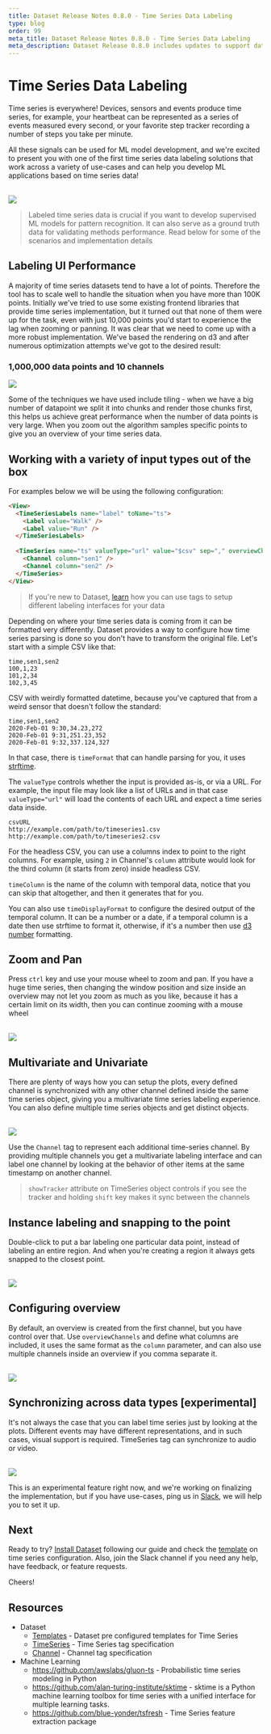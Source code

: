 ```yaml
---
title: Dataset Release Notes 0.8.0 - Time Series Data Labeling
type: blog
order: 99
meta_title: Dataset Release Notes 0.8.0 - Time Series Data Labeling
meta_description: Dataset Release 0.8.0 includes updates to support data labeling for time series data.
---
```


# Time Series Data Labeling

Time series is everywhere! Devices, sensors and events produce time series, for example, your heartbeat can be represented as a series of events measured every second, or your favorite step tracker recording a number of steps you take per minute. 

All these signals can be used for ML model development, and we're excited to present you with one of the first time series data labeling solutions that work across a variety of use-cases and can help you develop ML applications based on time series data!

<br/>
<img src="/images/release-080/main.gif" class="gif-border" />

> Labeled time series data is crucial if you want to develop supervised ML models for pattern recognition. It can also serve as a ground truth data for validating methods performance. Read below for some of the scenarios and implementation details

## Labeling UI Performance

A majority of time series datasets tend to have a lot of points. Therefore the tool has to scale well to handle the situation when you have more than 100K points. Initially we've tried to use some existing frontend libraries that provide time series implementation, but it turned out that none of them were up for the task, even with just 10,000 points you'd start to experience the lag when zooming or panning. It was clear that we need to come up with a more robust implementation. We've based the rendering on d3 and after numerous optimization attempts we've got to the desired result:

### **1,000,000 data points and 10 channels**

<img src="/images/release-080/ui.gif" class="gif-border" />

Some of the techniques we have used include tiling - when we have a big number of datapoint we split it into chunks and render those chunks first, this helps us achieve great performance when the number of data points is very large. When you zoom out the algorithm samples specific points to give you an overview of your time series data.

## Working with a variety of input types out of the box

For examples below we will be using the following configuration:

```html
<View>
  <TimeSeriesLabels name="label" toName="ts">
    <Label value="Walk" />
    <Label value="Run" />
  </TimeSeriesLabels>
  
  <TimeSeries name="ts" valueType="url" value="$csv" sep="," overviewChannels="sen1,sen2">
    <Channel column="sen1" />
    <Channel column="sen2" />
  </TimeSeries>
</View>
```

> If you're new to Dataset, [learn](https://labelstud.io/tags/) how you can use tags to setup different labeling interfaces for your data

Depending on where your time series data is coming from it can be formatted very differently. Dataset provides a way to configure how time series parsing is done so you don't have to transform the original file. Let's start with a simple CSV like that:

```csv
time,sen1,sen2
100,1,23
101,2,34
102,3,45
```

CSV with weirdly formatted datetime, because you've captured that from a weird sensor that doesn't follow the standard:

```csv
time,sen1,sen2
2020-Feb-01 9:30,34.23,272
2020-Feb-01 9:31,251.23,352
2020-Feb-01 9:32,337.124,327
```

In that case, there is `timeFormat` that can handle parsing for you, it uses [strftime](https://docs.python.org/3/library/datetime.html#strftime-and-strptime-format-codes).

The `valueType` controls whether the input is provided as-is, or via a URL. For example, the input file may look like a list of URLs and in that case `valueType="url"` will load the contents of each URL and expect a time series data inside.

```csv
csvURL
http://example.com/path/to/timeseries1.csv
http://example.com/path/to/timeseries2.csv
```

For the headless CSV, you can use a columns index to point to the right columns. For example, using `2` in Channel's `column` attribute would look for the third column (it starts from zero) inside headless CSV.

`timeColumn` is the name of the column with temporal data, notice that you can skip that altogether, and then it generates that for you.

You can also use `timeDisplayFormat` to configure the desired output of the temporal column. It can be a number or a date, if a temporal column is a date then use strftime to format it, otherwise, if it's a number then use [d3 number](https://github.com/d3/d3-format#locale_format) formatting.

## Zoom and Pan

Press `ctrl` key and use your mouse wheel to zoom and pan. If you have a huge time series, then changing the window position and size inside an overview may not let you zoom as much as you like, because it has a certain limit on its width, then you can continue zooming with a mouse wheel

<br/>
<img src="/images/release-080/zoom.gif" class="gif-border" />

## Multivariate and Univariate

There are plenty of ways how you can setup the plots, every defined channel is synchronized with any other channel defined inside the same time series object, giving you a multivariate time series labeling experience. You can also define multiple time series objects and get distinct objects.

<br/>
<img src="/images/release-080/multi-uni.png" />

Use the `Channel` tag to represent each additional time-series channel. By providing multiple channels you get a multivariate labeling interface and can label one channel by looking at the behavior of other items at the same timestamp on another channel.

> `showTracker` attribute on TimeSeries object controls if you see the tracker and holding `shift` key makes it sync between the channels

## Instance labeling and snapping to the point

Double-click to put a bar labeling one particular data point, instead of labeling an entire region. And when you're creating a region it always gets snapped to the closest point.

<br/>
<img src="/images/release-080/instance.png" />

## Configuring overview

By default, an overview is created from the first channel, but you have control over that. Use `overviewChannels` and define what columns are included, it uses the same format as the `column` parameter, and can also use multiple channels inside an overview if you comma separate it.

<br/>
<img src="/images/release-080/overview.png" />

## Synchronizing across data types [experimental]

It's not always the case that you can label time series just by looking at the plots. Different events may have different representations, and in such cases, visual support is required. TimeSeries tag can synchronize to audio or video.

<br/>
<img src="/images/release-080/videosync.png" />

This is an experimental feature right now, and we're working on finalizing the implementation, but if you have use-cases, ping us in [Slack](https://join.slack.com/t/label-studio/shared_invite/zt-cr8b7ygm-6L45z7biEBw4HXa5A2b5pw), we will help you to set it up.

## Next

Ready to try? [Install Dataset](/guide/#Running-with-pip) following our guide and check the [template]() on time series configuration. Also, join the Slack channel if you need any help, have feedback, or feature requests. 

Cheers!

## Resources

- Dataset
  - [Templates](/templates/time_series.html) - Dataset pre configured templates for Time Series
  - [TimeSeries](/tags/timeseries.html) - Time Series tag specification
  - [Channel](/tags/timeseries.html#Channel) - Channel tag specification
- Machine Learning
  - https://github.com/awslabs/gluon-ts - Probabilistic time series modeling in Python
  - https://github.com/alan-turing-institute/sktime - sktime is a Python machine learning toolbox for time series with a unified interface for multiple learning tasks. 
  - https://github.com/blue-yonder/tsfresh - Time Series feature extraction package
